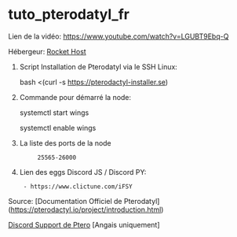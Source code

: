 # tuto_pterodatyl_fr

Lien de la vidéo: https://www.youtube.com/watch?v=LGUBT9Ebq-Q

Hébergeur: [Rocket Host](https://rocket-host.fr/) 

1) Script Installation de Pterodatyl via le SSH Linux:

    bash <(curl -s https://pterodactyl-installer.se)

2) Commande pour démarré la node:

      systemctl start wings
   
      systemctl enable wings

 3) La liste des ports de la node

             25565-26000

 4) Lien des eggs Discord JS / Discord PY:
     
         - https://www.clictune.com/iFSY
     
Source:
[Documentation Officiel de Pterodatyl] (https://pterodactyl.io/project/introduction.html)

[Discord Support de Ptero](https://discord.com/invite/pterodactyl) [Angais uniquement]
